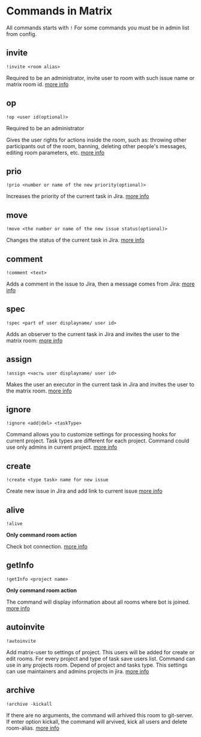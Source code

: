 # Commands in Matrix

All commands starts with `!` For some commands you must be in admin list from config.

## invite

`!invite <room alias>`

Required to be an administrator, invite user to room with such issue name or matrix room id.
[more info](./invite.md)

## op

`!op <user id(optional)>`

Required to be an administrator

Gives the user rights for actions inside the room, such as: throwing other participants out of the room, banning, deleting other people's messages, editing room parameters, etc.
[more info](./op.md)

## prio

`!prio <number or name of the new priority(optional)>`

Increases the priority of the current task in Jira.
[more info](./prio.md)

## move

`!move <the number or name of the new issue status(optional)>`

Changes the status of the current task in Jira.
[more info](./move.md)

## comment

`!comment <text>`

Adds a comment in the issue to Jira, then a message comes from Jira:
[more info](./comment.md)

## spec

`!spec <part of user displayname/ user id>`

Adds an observer to the current task in Jira and invites the user to the matrix room:
[more info](./spec.md)

## assign

`!assign <часть user displayname/ user id>`

Makes the user an executor in the current task in Jira and invites the user to the matrix room.
[more info](./assign.md)

## ignore

`!ignore <add|del> <taskType>`

Command allows you to customize settings for processing hooks for current project. Task types are different for each project.
Command could use only admins in current project.
[more info](./ignore.md)

## create

`!create <type task> name for new issue`

Create new issue in Jira and add link to current issue
[more info](./create.md)

## alive

`!alive`

**Only command room action**

Check bot connection.
[more info](./alive.md)

## getInfo

`!getInfo <project name>`

**Only command room action**

The command will display information about all rooms where bot is joined.
[more info](./getinfo.md)

## autoinvite

`!autoinvite`

Add matrix-user to settings of project. This users will be added for create or edit rooms. For every project and type of task save users list.
Command can use in any projects room. Depend of project and tasks type.
This settings can use maintainers and admins projects in jira.
[more info](./autoinvite.md)

## archive

`!archive -kickall`

If there are no arguments, the command will arhived this room to git-server.
If enter option kickall, the command will arvived, kick all users and delete room-alias.
[more info](./archive.md)
